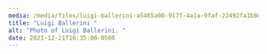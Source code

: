 ```yaml
---
media: /media/files/luigi-ballerini-a5465a00-917f-4a1a-9faf-22492fa1b8d-resize-750.jpeg
title: "Luigi Ballerini "
alt: "Photo of Luigi Ballerini. "
date: 2021-12-21T16:35:00-0500
---
```

